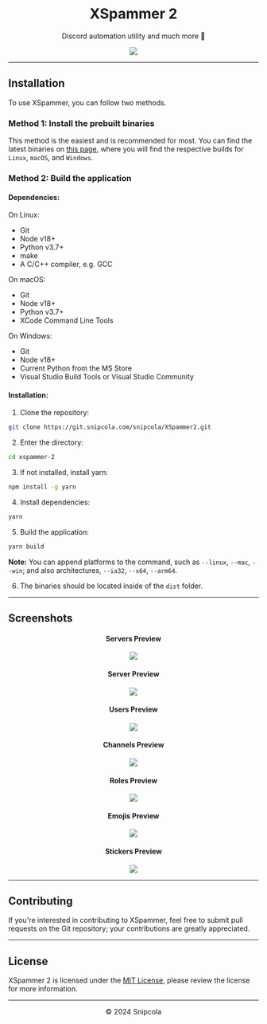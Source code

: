 <div align="center">
    <h1>XSpammer 2</h1>
    <p>Discord automation utility and much more 🚀</p>
</div>

<div align="center">
    <img src="https://snipcola.github.io/XSpammer2/preview.png" />
</div>

---

## Installation

To use XSpammer, you can follow two methods.

### Method 1: Install the prebuilt binaries

This method is the easiest and is recommended for most. You can find the latest binaries on [this page](https://git.snipcola.com/snipcola/XSpammer2/releases/latest), where you will find the respective builds for `Linux`, `macOS`, and `Windows`.

### Method 2: Build the application

#### Dependencies:

On Linux:

- Git
- Node v18+
- Python v3.7+
- make
- A C/C++ compiler, e.g. GCC

On macOS:

- Git
- Node v18+
- Python v3.7+
- XCode Command Line Tools

On Windows:

- Git
- Node v18+
- Current Python from the MS Store
- Visual Studio Build Tools or Visual Studio Community

#### Installation:

1. Clone the repository:

```bash
git clone https://git.snipcola.com/snipcola/XSpammer2.git
```

2. Enter the directory:

```bash
cd xspammer-2
```

3. If not installed, install yarn:

```bash
npm install -g yarn
```

4. Install dependencies:

```bash
yarn
```

5. Build the application:

```bash
yarn build
```

<b>Note:</b> You can append platforms to the command, such as `--linux`, `--mac`, `--win`; and also architectures, `--ia32`, `--x64`, `--arm64`.

6. The binaries should be located inside of the `dist` folder.

---

## Screenshots

<h4 align="center">Servers Preview</h4>

<div align="center">
    <img src="https://snipcola.github.io/XSpammer2/1.png" />
</div>

<h4 align="center">Server Preview</h4>

<div align="center">
    <img src="https://snipcola.github.io/XSpammer2/2.png" />
</div>

<h4 align="center">Users Preview</h4>

<div align="center">
    <img src="https://snipcola.github.io/XSpammer2/3.png" />
</div>

<h4 align="center">Channels Preview</h4>

<div align="center">
    <img src="https://snipcola.github.io/XSpammer2/4.png" />
</div>

<h4 align="center">Roles Preview</h4>

<div align="center">
    <img src="https://snipcola.github.io/XSpammer2/5.png" />
</div>

<h4 align="center">Emojis Preview</h4>

<div align="center">
    <img src="https://snipcola.github.io/XSpammer2/6.png" />
</div>

<h4 align="center">Stickers Preview</h4>

<div align="center">
    <img src="https://snipcola.github.io/XSpammer2/7.png" />
</div>

---

## Contributing

If you're interested in contributing to XSpammer, feel free to submit pull requests on the Git repository; your contributions are greatly appreciated.

---

## License

XSpammer 2 is licensed under the [MIT License](https://git.snipcola.com/snipcola/XSpammer2/raw/branch/main/LICENSE), please review the license for more information.

---

<div align="center">
    <p>© 2024 Snipcola</p>
</div>
